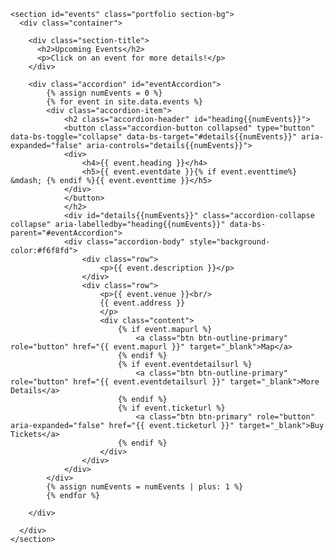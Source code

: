 
    <section id="events" class="portfolio section-bg">
      <div class="container">

        <div class="section-title">
          <h2>Upcoming Events</h2>
          <p>Click on an event for more details!</p>
        </div>

        <div class="accordion" id="eventAccordion">
            {% assign numEvents = 0 %}
            {% for event in site.data.events %}
            <div class="accordion-item">
                <h2 class="accordion-header" id="heading{{numEvents}}">
                <button class="accordion-button collapsed" type="button" data-bs-toggle="collapse" data-bs-target="#details{{numEvents}}" aria-expanded="false" aria-controls="details{{numEvents}}">
                <div>
                    <h4>{{ event.heading }}</h4>
                    <h5>{{ event.eventdate }}{% if event.eventtime%} &mdash; {% endif %}{{ event.eventtime }}</h5>
                </div>
                </button>
                </h2>
                <div id="details{{numEvents}}" class="accordion-collapse collapse" aria-labelledby="heading{{numEvents}}" data-bs-parent="#eventAccordion">
                <div class="accordion-body" style="background-color:#f6f8fd">
                    <div class="row">
                        <p>{{ event.description }}</p>
                    </div>
                    <div class="row">
                        <p>{{ event.venue }}<br/>
                        {{ event.address }}
                        </p>
                        <div class="content">
                            {% if event.mapurl %}
                                <a class="btn btn-outline-primary" role="button" href="{{ event.mapurl }}" target="_blank">Map</a>
                            {% endif %}
                            {% if event.eventdetailsurl %}
                                <a class="btn btn-outline-primary" role="button" href="{{ event.eventdetailsurl }}" target="_blank">More Details</a>
                            {% endif %}
                            {% if event.ticketurl %}
                                <a class="btn btn-primary" role="button" aria-expanded="false" href="{{ event.ticketurl }}" target="_blank">Buy Tickets</a>
                            {% endif %}
                        </div>
                    </div>
                </div>
            </div>
            {% assign numEvents = numEvents | plus: 1 %}
            {% endfor %}

        </div>

      </div>
    </section>
